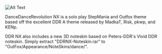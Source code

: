 ![Alt Text](https://i.ibb.co/JmsRk2C/splash.png)

DanceDanceRevolution NX is a solo play StepMania and Outfox theme based off the excellent DDR A theme released by MadkaT, Risk, pkwp, and KENp.

DDR NX also includes a new 3D noteskin based on Peters-DDR's Vivid DDR noteskin. Simply extract "DDRNX-Noteskin.rar" to "OutFox/Appearance/NoteSkins/dance/".
